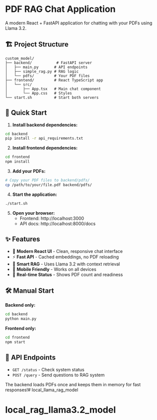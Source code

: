 # PDF RAG Chat Application

A modern React + FastAPI application for chatting with your PDFs using Llama 3.2.

## 🏗️ Project Structure

```
custom_model/
├── backend/           # FastAPI server
│   ├── main.py       # API endpoints
│   ├── simple_rag.py # RAG logic
│   └── pdfs/         # Your PDF files
├── frontend/         # React TypeScript app
│   └── src/
│       ├── App.tsx   # Main chat component
│       └── App.css   # Styles
└── start.sh          # Start both servers
```

## 🚀 Quick Start

1. **Install backend dependencies:**
```bash
cd backend
pip install -r api_requirements.txt
```

2. **Install frontend dependencies:**
```bash
cd frontend
npm install
```

3. **Add your PDFs:**
```bash
# Copy your PDF files to backend/pdfs/
cp /path/to/your/file.pdf backend/pdfs/
```

4. **Start the application:**
```bash
./start.sh
```

5. **Open your browser:**
   - Frontend: http://localhost:3000
   - API docs: http://localhost:8000/docs

## ✨ Features

- 🎨 **Modern React UI** - Clean, responsive chat interface
- ⚡ **Fast API** - Cached embeddings, no PDF reloading
- 🧠 **Smart RAG** - Uses Llama 3.2 with context retrieval
- 📱 **Mobile Friendly** - Works on all devices
- 🔄 **Real-time Status** - Shows PDF count and readiness

## 🛠️ Manual Start

**Backend only:**
```bash
cd backend
python main.py
```

**Frontend only:**
```bash
cd frontend
npm start
```

## 📝 API Endpoints

- `GET /status` - Check system status
- `POST /query` - Send questions to RAG system

The backend loads PDFs once and keeps them in memory for fast responses!# local_llama_rag_model
# local_rag_llama3.2_model
